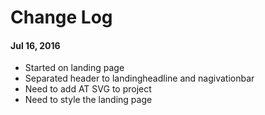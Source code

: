 # Change Log

#### Jul 16, 2016
- Started on landing page
- Separated header to landingheadline and nagivationbar
- Need to add AT SVG to project
- Need to style the landing page